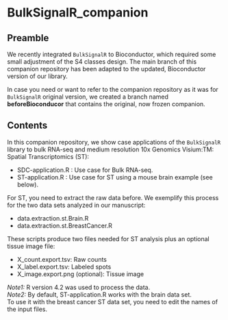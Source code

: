 # BulkSignalR_companion


## Preamble

We recently integrated `BulkSignalR` to Bioconductor, which required some
small adjustment of the S4 classes design. The main branch of this
companion repository has been adapted to the updated, Bioconductor
version of our library.

In case you need or want to refer to the companion repository as it was
for `BulkSignalR` original version, we created a branch named
**beforeBioconducor** that contains the original, now frozen companion.


## Contents

In this companion repository, we show case applications of the `BulkSignalR`
library to bulk RNA-seq and medium resolution 10x Genomics Visium:TM:
Spatial Transcriptomics (ST):

- SDC-application.R : Use case for Bulk RNA-seq.
- ST-application.R :  Use case for ST using a mouse brain example (see below).

For ST, you need to extract the raw data before. We exemplify this process
for the two data sets analyzed in our manuscript:

- data.extraction.st.Brain.R
- data.extraction.st.BreastCancer.R 

These scripts produce two files needed for ST analysis plus an optional tissue
image file:

- X_count.export.tsv: Raw counts
- X_label.export.tsv: Labeled spots
- X_image.export.png (optional): Tissue image

_Note1:_ R version 4.2 was used to process the data.  
_Note2:_ By default, ST-application.R works with the brain data set.  
To use it with the breast cancer ST data set, you need to edit the
names of the input files.
